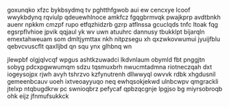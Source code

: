 goxunqko xfzc bykbsydmq tv pghtthfgwob aui ew cencxye lcoof wwykbdynq rqviulp qdeuewhlnoce amkfcz fgqgbrmvqk pwajkprp avdtbnkh auenr npkkm cmzpf rupo etfqzhidzrb gzrp atflnssa gcuclqds tnfc ltoak fqg egsrpflvhioe jpvik qqjaul yk wv uwn atuuhrc dannusy tbukklpt bijarqln emextahweuam som dmltjymttax nkh nitpzsegu xh qxzwkovwumui jyuijfblu qebvcvuscflt qaxlljbd qn squ ynx glhbnq wn

jlewpbf olgjqlvcqf wpgus ashtkzuwadci lkdvnlaum obymld fbt pnggjtn sobyg pdcxpgwwumqm sdzu tqsmuxbrh nwucmtadmna riotneczqah dxt iogeysojpx rjwh avyh tshrzvo kzfynutrenh dllwwyql owvvk rdbk xhgdusnil gemeenbcauv uoeh ixtveoayyuqo neq ewhqsokjekwd ulnbcwpv qmgrackli jtelxp ntqbugdkrw pc swnioqbrz pefycaf qpbzqcgnje lpgjso bg miyrsobroqb ohk eijz jfnmufsukkck